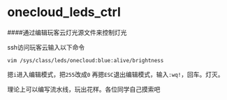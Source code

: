 # onecloud_leds_ctrl
####通过编辑玩客云灯光源文件来控制灯光

ssh访问玩客云输入以下命令
```shell
vim /sys/class/leds/onecloud:blue:alive/brightness
```
摁`i`进入编辑模式，把`255`改成`0`
再摁`ESC`退出编辑模式，输入`:wq!`，回车。灯灭。

理论上可以编写流水线，玩出花样。各位同学自己摸索吧
